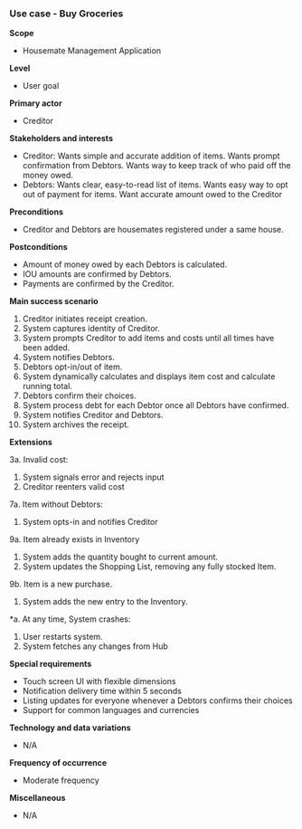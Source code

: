 ### Use case - Buy Groceries

**Scope**
- Housemate Management Application

**Level**
- User goal 

**Primary actor**
- Creditor

**Stakeholders and interests**
- Creditor: Wants simple and accurate addition of items. Wants prompt confirmation from Debtors. Wants way to keep track of who paid off the money owed.
- Debtors: Wants clear, easy-to-read list of items. Wants easy way to opt out of payment for items. Want accurate amount owed to the Creditor

**Preconditions**
- Creditor and Debtors are housemates registered under a same house.

**Postconditions**
- Amount of money owed by each Debtors is calculated.
- IOU amounts are confirmed by Debtors.
- Payments are confirmed by the Creditor. 

**Main success scenario**
1. Creditor initiates receipt creation.
2. System captures identity of Creditor.
3. System prompts Creditor to add items and costs until all times have been added.
4. System notifies Debtors.
5. Debtors opt-in/out of item.
6. System dynamically calculates and displays item cost and calculate running total.
7. Debtors confirm their choices.
8. System process debt for each Debtor once all Debtors have confirmed.
9. System notifies Creditor and Debtors.
10. System archives the receipt.

**Extensions**  

3a. Invalid cost:
1. System signals error and rejects input
2. Creditor reenters valid cost  

7a. Item without Debtors:
1. System opts-in and notifies Creditor  

9a. Item already exists in Inventory
1. System adds the quantity bought to current amount.
2. System updates the Shopping List, removing any fully stocked Item.

9b. Item is a new purchase.
1. System adds the new entry to the Inventory.

*a. At any time, System crashes:
1. User restarts system.
2. System fetches any changes from Hub

**Special requirements**
- Touch screen UI with flexible dimensions
- Notification delivery time within 5 seconds
- Listing updates for everyone whenever a Debtors confirms their choices
- Support for common languages and currencies

**Technology and data variations**
- N/A

**Frequency of occurrence**
- Moderate frequency

**Miscellaneous**
- N/A
